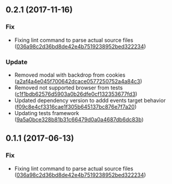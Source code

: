 <a name="0.2.1"></a>
## 0.2.1 (2017-11-16)


### Fix

* Fixing lint command to parse actual source files ([036a98c2d36bd8de42e4b7519238952bed322234](https://github.com/advanced-rest-client/headers-support/commit/036a98c2d36bd8de42e4b7519238952bed322234))

### Update

* Removed modal with backdrop from cookies ([a2af4a4e045f700642dcace0577250752a4a84c3](https://github.com/advanced-rest-client/headers-support/commit/a2af4a4e045f700642dcace0577250752a4a84c3))
* Removed not supported browser from tests ([c1f1bdb62576d5903a0b26dfe0cf132353677fd3](https://github.com/advanced-rest-client/headers-support/commit/c1f1bdb62576d5903a0b26dfe0cf132353677fd3))
* Updated dependency version to addd events target behavior ([f09c8e4cf3316cae1f305b645137bc876e7f7a20](https://github.com/advanced-rest-client/headers-support/commit/f09c8e4cf3316cae1f305b645137bc876e7f7a20))
* Updating tests framework ([9a5a0bce328b81b31c66479d0a0a4687db6dc83b](https://github.com/advanced-rest-client/headers-support/commit/9a5a0bce328b81b31c66479d0a0a4687db6dc83b))



<a name="0.1.1"></a>
## 0.1.1 (2017-06-13)


### Fix

* Fixing lint command to parse actual source files ([036a98c2d36bd8de42e4b7519238952bed322234](https://github.com/advanced-rest-client/headers-support/commit/036a98c2d36bd8de42e4b7519238952bed322234))



